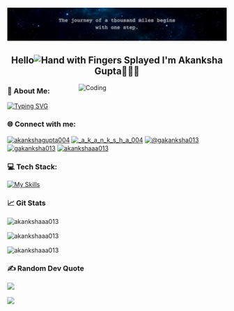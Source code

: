 ![logo](https://github.com/akankshaaa013/akankshaaa013/blob/main/Learn.png)
<h2 align="center">Hello<img src="https://raw.githubusercontent.com/Tarikul-Islam-Anik/Animated-Fluent-Emojis/master/Emojis/Hand%20gestures/Hand%20with%20Fingers%20Splayed.png" alt="Hand with Fingers Splayed" width="22" height="25" /> I'm Akanksha Gupta👩🏻‍💻</h2>

<img align="right" alt="Coding" width="340" src="https://user-images.githubusercontent.com/74038190/221352975-94759904-aa4c-4032-a8ab-b546efb9c478.gif">

### 🌈 About Me:
<div align="left">
<a href="https://git.io/typing-svg">
<img src="https://readme-typing-svg.demolab.com?font=Fira+Code&weight=500&size=13&duration=4000&pause=1000&color=1FCEF7&multiline=true&random=false&width=500&height=60&lines=%F0%9F%8C%B1+I%E2%80%99m+currently+exploring+Azure+Cloud+Services+☁;%F0%9F%93%AB+How+to+reach+me+akankshag4717%40gmail.com;%E2%9A%A1+Thriving+on+caffeine%2C+debugging%2C+and+endless+lines+of+code%F0%9F%98%9B" alt="Typing SVG" /></a>
</div>

### 🌐 Connect with me:
<p align="left">
<a href="https://linkedin.com/in/akankshagupta004" target="blank"><img align="center" src="https://raw.githubusercontent.com/rahuldkjain/github-profile-readme-generator/master/src/images/icons/Social/linked-in-alt.svg" alt="akankshagupta004" height="30" width="40" /></a>
<a href="https://instagram.com/_a_k_a_n_k_s_h_a_004" target="blank"><img align="center" src="https://raw.githubusercontent.com/rahuldkjain/github-profile-readme-generator/master/src/images/icons/Social/instagram.svg" alt="_a_k_a_n_k_s_h_a_004" height="30" width="40" /></a>
<a href="https://medium.com/@gakanksha013" target="blank"><img align="center" src="https://raw.githubusercontent.com/rahuldkjain/github-profile-readme-generator/master/src/images/icons/Social/medium.svg" alt="@gakanksha013" height="30" width="40" /></a>
<a href="https://www.leetcode.com/gakanksha013" target="blank"><img align="center" src="https://raw.githubusercontent.com/rahuldkjain/github-profile-readme-generator/master/src/images/icons/Social/leet-code.svg" alt="gakanksha013" height="30" width="40" /></a>
<a href="https://kaggle.com/akankshaaa013" target="blank"><img align="center" src="https://raw.githubusercontent.com/rahuldkjain/github-profile-readme-generator/master/src/images/icons/Social/kaggle.svg" alt="akankshaaa013" height="30" width="40" /></a>
</p>

### 💻 Tech Stack:
[![My Skills](https://skillicons.dev/icons?i=c,cpp,css,html,js,mysql,py,java,react,vscode,azure,bootstrap,docker,git,netlify,npm,powershell&perline=15&theme=dark&)](https://skillicons.dev)


### 📈 Git Stats
<p><img align="center" src="https://github-readme-stats.vercel.app/api/top-langs?username=akankshaaa013&show_icons=true&locale=en&layout=compact&theme=vision-friendly-dark&hide_border=false&" alt="akankshaaa013" /></p>

<p><img align="center" src="https://github-readme-stats.vercel.app/api?username=akankshaaa013&show_icons=true&locale=en&theme=vision-friendly-dark&hide_border=false&" alt="akankshaaa013" /></p>

<p><img align="center" src="https://github-readme-streak-stats.herokuapp.com/?user=akankshaaa013&theme=vision-friendly-dark&hide_border=false&" alt="akankshaaa013" /></p>

### ✍️ Random Dev Quote
![](https://quotes-github-readme.vercel.app/api?type=horizontal&theme=radical)

[![](https://visitcount.itsvg.in/api?id=akankshaaa013&icon=1&color=7)](https://visitcount.itsvg.in)
